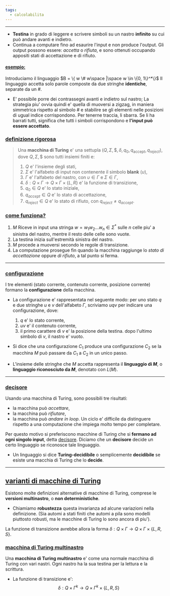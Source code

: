 ```yaml
---
tags:
  - calcolabilita
---
```

___
- **Testina** in grado di leggere e scrivere simboli su un nastro **infinito** su cui può andare avanti e indietro.
- Continua a computare fino ad esaurire l'input e non produce l'output. Gli output possono essere: *accetta* o *rifiuta*, e sono ottenuti occupando appositi stati di accettazione e di rifiuto.
#### <u>esempio:</u>
Introduciamo il linguaggio $B = \{ w \# w\space |\space w \in \{0, 1\}^*\}$
Il linguaggio accetta solo parole composte da due stringhe **identiche**, separate da un $\#$.

- E' possibile porre dei contrassegni avanti e indietro sul nastro; La strategia piu' ovvia quindi e' quella di muoversi a zigzag, in maniera simmetrica rispetto al simbolo $\#$ e stabilire se gli elementi nelle posizioni di ugual indice corrispondono. Per tenerne traccia, li sbarra. Se li ha barrati tutti, significa che tutti i simboli corrispondono e **l'input può essere accettato**.

### <u>definizione rigorosa</u>
> Una **macchina di Turing** e' una settupla $(Q, \Sigma, \$, \delta, q_0, q_{\text{accept}}, q_{reject})$, dove $Q, \Sigma, \$$ sono tutti insiemi finiti e:
> 1. $Q$ e' l'insieme degli stati,
> 2. $\Sigma$ e' l'alfabeto di input non contenente il simbolo **blank** ($\upsilon$),
> 3. $\Gamma$ e' l'alfabeto del nastro, con $\upsilon \in \Gamma$ e $\Sigma \in \Gamma$,
> 4. $\delta:Q\times\Gamma\to Q\times\Gamma\times\{L, R\}$ e' la funzione di transizione,
> 5. $q_0 \in Q$ e' lo stato iniziale,
> 6. $q_{accept}\in Q$ e' lo stato di accettazione,
> 7. $q_{reject}\in Q$ e' lo stato di rifiuto, con $q_{reject} \neq q_{accept}$.

### <u>come funziona?</u>
1. $M$ Riceve in input una stringa $w = w_1w_2\dots w_n \in \Sigma^*$ sulle $n$ celle piu' a sinistra del nastro, mentre il resto delle celle sono vuote.
2. La testina inizia sull'estremità sinistra del nastro.
3. $M$ procede a muoversi secondo le regole di transizione.
4. La computazione prosegue fin quando la macchina raggiunge lo *stato di accettazione* oppure *di rifiuto*, a tal punto si ferma.
___
### <u>configurazione</u>
I tre elementi (stato corrente, contenuto corrente, posizione corrente) formano la **configurazione** della macchina.
- La configurazione e' rappresentata nel seguente modo: per uno stato $q$ e due stringhe $u$ e $v$ dell'alfabeto $\Gamma$, scriviamo $uqv$ per indicare una configurazione, dove:
	1. $q$ e' lo stato corrente,
	2. $uv$ e' il contenuto corrente,
	3. il primo carattere di $v$ e' la posizione della testina. dopo l'ultimo simbolo di $v$, il nastro e' vuoto.

- Si dice che una configurazione $C_1$ produce una configurazione $C_2$ se la macchina $M$ può passare da $C_1$ a $C_2$ in un unico passo.

- L'insieme delle stringhe che $M$ accetta rappresenta il **linguaggio di $M$**, o **linguaggio riconosciuto da $M$**, denotato con $L(M)$. 
___
### <u>decisore</u>
Usando una macchina di Turing, sono possibili tre risultati:
- la macchina può *accettare*,
- la macchina può *rifiutare*,
- la macchina può *andare in loop*.
Un ciclo e' difficile da distinguere rispetto a una computazione che impiega molto tempo per completare.

Per questo motivo si preferiscono macchine di Turing che si **fermano ad ogni singolo input**, detta <u>decisore</u>.
Diciamo che un **decisore** decide un certo linguaggio se riconosce tale linguaggio.
- Un linguaggio si dice **Turing-decidibile** o semplicemente **decidibile** se esiste una macchia di Turing che lo **decide**.
___
## <u>varianti di macchine di Turing</u>
Esistono molte definizioni alternative di macchine di Turing, comprese le **versioni multinastro**, o **non deterministiche**.
- Chiamiamo **robustezza** questa invarianza ad alcune variazioni nella definizione.
  (Sia automi a stati finiti che automi a pila sono modelli piuttosto robusti, ma le macchine di Turing lo sono ancora di piu').

La funzione di transizione avrebbe allora la forma $\delta:Q\times\Gamma\to Q\times\Gamma\times\{L, R, S\}$.

### <u>macchina di Turing multinastro</u>
Una **macchina di Turing multinastro** e' come una normale macchina di Turing con vari nastri. Ogni nastro ha la sua testina per la lettura e la scrittura.
- La funzione di transizione e':
  $$\delta:Q\times\Gamma^k\to Q\times\Gamma^k\times \{L, R, S\}
  $$
